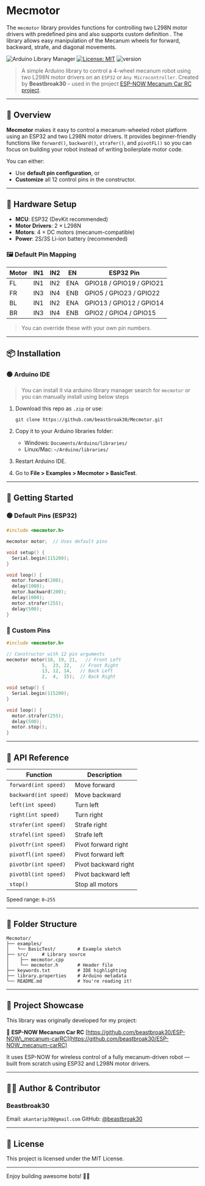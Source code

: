# Mecmotor
The `mecmotor` library provides functions for controlling two L298N motor drivers with predefined pins and also supports custom definition . The library allows easy manipulation of the Mecanum wheels for forward, backward, strafe, and diagonal movements.

![Arduino Library Manager](https://img.shields.io/badge/ArduinoLib-MecMotor-brightgreen?style=flat
)
[![License: MIT](https://img.shields.io/badge/license-MIT-blue.svg)](https://opensource.org/licenses/MIT)
![version](https://img.shields.io/badge/version-1.0-blue)


> A simple Arduino library to control a 4-wheel mecanum robot using two L298N motor drivers on an `ESP32` or `Any Microcontroller`.
> Created by **Beastbroak30** – used in the project [ESP-NOW Mecanum Car RC project](https://github.com/beastbroak30/ESP-NOW_mecanum-carRC/).

---

## 🚗 Overview

**Mecmotor** makes it easy to control a mecanum-wheeled robot platform using an ESP32 and two L298N motor drivers. It provides beginner-friendly functions like `forward()`, `backward()`, `strafer()`, and `pivotFL()` so you can focus on building your robot instead of writing boilerplate motor code.

You can either:

* Use **default pin configuration**, or
* **Customize** all 12 control pins in the constructor.

---

## 🔧 Hardware Setup

* **MCU**: ESP32 (DevKit recommended)
* **Motor Drivers**: 2 × L298N
* **Motors**: 4 × DC motors (mecanum-compatible)
* **Power**: 2S/3S Li-ion battery (recommended)

### 🖼️ Default Pin Mapping

| Motor | IN1 | IN2 | EN  | ESP32 Pin                |
| ----- | --- | --- | --- | ------------------------ |
| FL    | IN1 | IN2 | ENA | GPIO18 / GPIO19 / GPIO21 |
| FR    | IN3 | IN4 | ENB | GPIO5 / GPIO23 / GPIO22  |
| BL    | IN1 | IN2 | ENA | GPIO13 / GPIO12 / GPIO14 |
| BR    | IN3 | IN4 | ENB | GPIO2 / GPIO4 / GPIO15   |

> You can override these with your own pin numbers.

---

## 📦 Installation

### 🟢 Arduino IDE

> You can install it via arduino library manager search for `mecmotor`
> or you can manually install using below steps

1. Download this repo as `.zip` or use:

   ```
   git clone https://github.com/beastbroak30/Mecmotor.git
   ```
2. Copy it to your Arduino libraries folder:

   * Windows: `Documents/Arduino/libraries/`
   * Linux/Mac: `~/Arduino/libraries/`
3. Restart Arduino IDE.
4. Go to **File > Examples > Mecmotor > BasicTest**.

---

## 🚀 Getting Started

### 🟢 Default Pins (ESP32)

```cpp
#include <mecmotor.h>

mecmotor motor;  // Uses default pins

void setup() {
  Serial.begin(115200);
}

void loop() {
  motor.forward(200);
  delay(1000);
  motor.backward(200);
  delay(1000);
  motor.strafer(255);
  delay(500);
}
```

### 🔧 Custom Pins

```cpp
#include <mecmotor.h>

// Constructor with 12 pin arguments
mecmotor motor(18, 19, 21,   // Front Left
             5,  23, 22,   // Front Right
             13, 12, 14,   // Back Left
             2,  4,  15);  // Back Right

void setup() {
  Serial.begin(115200);
}

void loop() {
  motor.strafer(255);
  delay(500);
  motor.stop();
}
```

---

## 🧐 API Reference

| Function              | Description          |
| --------------------- | -------------------- |
| `forward(int speed)`  | Move forward         |
| `backward(int speed)` | Move backward        |
| `left(int speed)`     | Turn left            |
| `right(int speed)`    | Turn right           |
| `strafer(int speed)`  | Strafe right         |
| `strafel(int speed)`  | Strafe left          |
| `pivotfr(int speed)`  | Pivot forward right  |
| `pivotfl(int speed)`  | Pivot forward left   |
| `pivotbr(int speed)`  | Pivot backward right |
| `pivotbl(int speed)`  | Pivot backward left  |
| `stop()`              | Stop all motors      |

Speed range: `0–255`

---

## 📂 Folder Structure

```
Mecmotor/
├── examples/
│   └── BasicTest/        # Example sketch
├── src/     # Library source
│    ├── mecmotor.cpp
│    └── mecmotor.h       # Header file
├── keywords.txt          # IDE highlighting
├── library.properties    # Arduino metadata
└── README.md             # You're reading it!
```

---

## 📌 Project Showcase

This library was originally developed for my project:

🔗 **ESP-NOW Mecanum Car RC**
[https://github.com/beastbroak30/ESP-NOW\_mecanum-carRC](https://github.com/beastbroak30/ESP-NOW_mecanum-carRC)

It uses ESP-NOW for wireless control of a fully mecanum-driven robot — built from scratch using ESP32 and L298N motor drivers.

---

## 🧑‍💻 Author & Contributor

### Beastbroak30
Email: `akantarip30@gmail.com`
GitHub: [@beastbroak30](https://github.com/beastbroak30)

---

## 📄 License

This project is licensed under the MIT License.

---

Enjoy building awesome bots! 🤖✨
